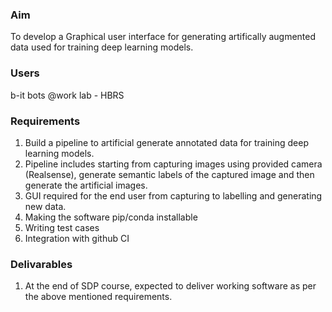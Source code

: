 ### Aim 
To develop a Graphical user interface for generating artifically augmented data used for
training deep learning models.
### Users
b-it bots @work lab - HBRS
### Requirements 
1) Build a pipeline to artificial generate annotated data for training deep learning models.
2) Pipeline includes starting from capturing images using provided camera (Realsense),
generate semantic labels of the captured image and then generate the artificial images.
3) GUI required for the end user from capturing to labelling and generating new data.
4) Making the software pip/conda installable
5) Writing test cases
6) Integration with github CI
### Delivarables
1) At the end of SDP course, expected to deliver working software as per the above mentioned
requirements.
